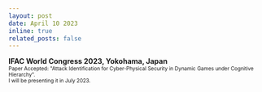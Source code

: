```yaml
---
layout: post
date: April 10 2023
inline: true
related_posts: false
---
```


<b> IFAC World Congress 2023, Yokohama, Japan </b>
<br> <font size="1">Paper Accepted: "Attack Identification for Cyber-Physical Security in Dynamic Games under Cognitive Hierarchy".</font> 
<br> <font size="1">I will be presenting it in July 2023. </font> 
